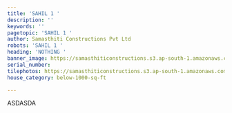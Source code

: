 ```yaml
---
title: 'SAHIL 1 '
description: ''
keywords: ''
pagetopic: 'SAHIL 1 '
author: Samasthiti Constructions Pvt Ltd
robots: 'SAHIL 1 '
heading: 'NOTHING '
banner_image: https://samasthiticonstructions.s3.ap-south-1.amazonaws.com/uploads/whatsapp-image-2021-11-19-at-2-51-31-am.jpeg
serial_number: 
tilephotos: https://samasthiticonstructions.s3.ap-south-1.amazonaws.com/uploads/hdgfhnsgf.jpg
house_category: below-1000-sq-ft

---
```

ASDASDA